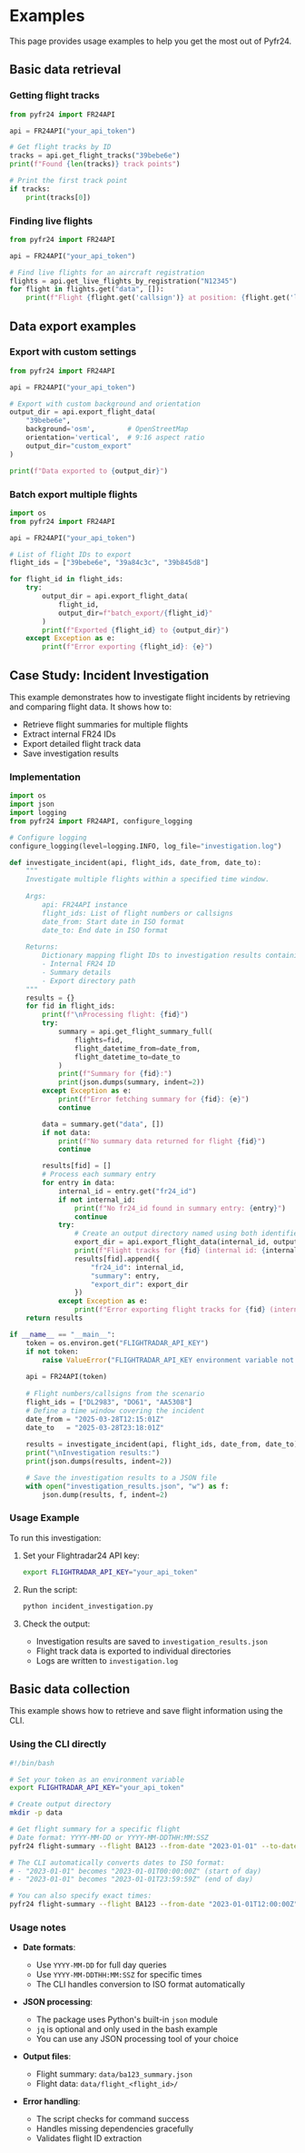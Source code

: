 # Examples

This page provides usage examples to help you get the most out of Pyfr24.

## Basic data retrieval

### Getting flight tracks

```python
from pyfr24 import FR24API

api = FR24API("your_api_token")

# Get flight tracks by ID
tracks = api.get_flight_tracks("39bebe6e")
print(f"Found {len(tracks)} track points")

# Print the first track point
if tracks:
    print(tracks[0])
```

### Finding live flights

```python
from pyfr24 import FR24API

api = FR24API("your_api_token")

# Find live flights for an aircraft registration
flights = api.get_live_flights_by_registration("N12345")
for flight in flights.get("data", []):
    print(f"Flight {flight.get('callsign')} at position: {flight.get('lat')}, {flight.get('lon')}")
```

## Data export examples

### Export with custom settings

```python
from pyfr24 import FR24API

api = FR24API("your_api_token")

# Export with custom background and orientation
output_dir = api.export_flight_data(
    "39bebe6e",
    background='osm',        # OpenStreetMap
    orientation='vertical',  # 9:16 aspect ratio
    output_dir="custom_export"
)

print(f"Data exported to {output_dir}")
```

### Batch export multiple flights

```python
import os
from pyfr24 import FR24API

api = FR24API("your_api_token")

# List of flight IDs to export
flight_ids = ["39bebe6e", "39a84c3c", "39b845d8"]

for flight_id in flight_ids:
    try:
        output_dir = api.export_flight_data(
            flight_id,
            output_dir=f"batch_export/{flight_id}"
        )
        print(f"Exported {flight_id} to {output_dir}")
    except Exception as e:
        print(f"Error exporting {flight_id}: {e}")
```

## Case Study: Incident Investigation

This example demonstrates how to investigate flight incidents by retrieving and comparing flight data. It shows how to:
- Retrieve flight summaries for multiple flights
- Extract internal FR24 IDs
- Export detailed flight track data
- Save investigation results

### Implementation

```python
import os
import json
import logging
from pyfr24 import FR24API, configure_logging

# Configure logging
configure_logging(level=logging.INFO, log_file="investigation.log")

def investigate_incident(api, flight_ids, date_from, date_to):
    """
    Investigate multiple flights within a specified time window.
    
    Args:
        api: FR24API instance
        flight_ids: List of flight numbers or callsigns
        date_from: Start date in ISO format
        date_to: End date in ISO format
        
    Returns:
        Dictionary mapping flight IDs to investigation results containing:
        - Internal FR24 ID
        - Summary details
        - Export directory path
    """
    results = {}
    for fid in flight_ids:
        print(f"\nProcessing flight: {fid}")
        try:
            summary = api.get_flight_summary_full(
                flights=fid, 
                flight_datetime_from=date_from, 
                flight_datetime_to=date_to
            )
            print(f"Summary for {fid}:")
            print(json.dumps(summary, indent=2))
        except Exception as e:
            print(f"Error fetching summary for {fid}: {e}")
            continue

        data = summary.get("data", [])
        if not data:
            print(f"No summary data returned for flight {fid}")
            continue

        results[fid] = []
        # Process each summary entry
        for entry in data:
            internal_id = entry.get("fr24_id")
            if not internal_id:
                print(f"No fr24_id found in summary entry: {entry}")
                continue
            try:
                # Create an output directory named using both identifiers
                export_dir = api.export_flight_data(internal_id, output_dir=f"data/{fid}_{internal_id}")
                print(f"Flight tracks for {fid} (internal id: {internal_id}) exported to: {export_dir}")
                results[fid].append({
                    "fr24_id": internal_id,
                    "summary": entry,
                    "export_dir": export_dir
                })
            except Exception as e:
                print(f"Error exporting flight tracks for {fid} (internal id: {internal_id}): {e}")
    return results

if __name__ == "__main__":
    token = os.environ.get("FLIGHTRADAR_API_KEY")
    if not token:
        raise ValueError("FLIGHTRADAR_API_KEY environment variable not set.")
    
    api = FR24API(token)
    
    # Flight numbers/callsigns from the scenario
    flight_ids = ["DL2983", "DO61", "AA5308"]
    # Define a time window covering the incident
    date_from = "2025-03-28T12:15:01Z"
    date_to   = "2025-03-28T23:18:01Z"
    
    results = investigate_incident(api, flight_ids, date_from, date_to)
    print("\nInvestigation results:")
    print(json.dumps(results, indent=2))

    # Save the investigation results to a JSON file
    with open("investigation_results.json", "w") as f:
        json.dump(results, f, indent=2)
```

### Usage Example

To run this investigation:

1. Set your Flightradar24 API key:
   ```bash
   export FLIGHTRADAR_API_KEY="your_api_token"
   ```

2. Run the script:
   ```bash
   python incident_investigation.py
   ```

3. Check the output:
   - Investigation results are saved to `investigation_results.json`
   - Flight track data is exported to individual directories
   - Logs are written to `investigation.log`

## Basic data collection

This example shows how to retrieve and save flight information using the CLI.

### Using the CLI directly

```bash
#!/bin/bash

# Set your token as an environment variable
export FLIGHTRADAR_API_KEY="your_api_token"

# Create output directory
mkdir -p data

# Get flight summary for a specific flight
# Date format: YYYY-MM-DD or YYYY-MM-DDTHH:MM:SSZ
pyfr24 flight-summary --flight BA123 --from-date "2023-01-01" --to-date "2023-01-01"

# The CLI automatically converts dates to ISO format:
# - "2023-01-01" becomes "2023-01-01T00:00:00Z" (start of day)
# - "2023-01-01" becomes "2023-01-01T23:59:59Z" (end of day)

# You can also specify exact times:
pyfr24 flight-summary --flight BA123 --from-date "2023-01-01T12:00:00Z" --to-date "2023-01-01T15:00:00Z"
```

### Usage notes

- **Date formats**:
  - Use `YYYY-MM-DD` for full day queries
  - Use `YYYY-MM-DDTHH:MM:SSZ` for specific times
  - The CLI handles conversion to ISO format automatically

- **JSON processing**:
  - The package uses Python's built-in `json` module
  - `jq` is optional and only used in the bash example
  - You can use any JSON processing tool of your choice

- **Output files**:
  - Flight summary: `data/ba123_summary.json`
  - Flight data: `data/flight_<flight_id>/`

- **Error handling**:
  - The script checks for command success
  - Handles missing dependencies gracefully
  - Validates flight ID extraction